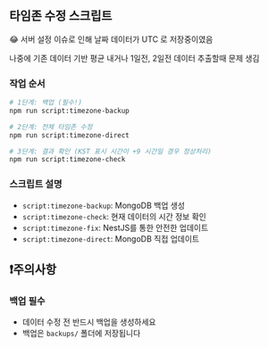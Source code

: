 ## 타임존 수정 스크립트

😂 서버 설정 이슈로 인해 날짜 데이터가 UTC 로 저장중이였음 

나중에 기존 데이터 기반 평균 내거나 1일전, 2일전 데이터 추출할때 문제 생김

### 작업 순서
   ```bash
   # 1단계: 백업 (필수!)
   npm run script:timezone-backup
   
   # 2단계: 전체 타임존 수정
   npm run script:timezone-direct
   
   # 3단계: 결과 확인 (KST 표시 시간이 +9 시간일 경우 정상처리)
   npm run script:timezone-check
   ```

### 스크립트 설명
- `script:timezone-backup`: MongoDB 백업 생성
- `script:timezone-check`: 현재 데이터의 시간 정보 확인
- `script:timezone-fix`: NestJS를 통한 안전한 업데이트
- `script:timezone-direct`: MongoDB 직접 업데이트

## ❗️주의사항

### 백업 필수
- 데이터 수정 전 반드시 백업을 생성하세요
- 백업은 `backups/` 폴더에 저장됩니다
